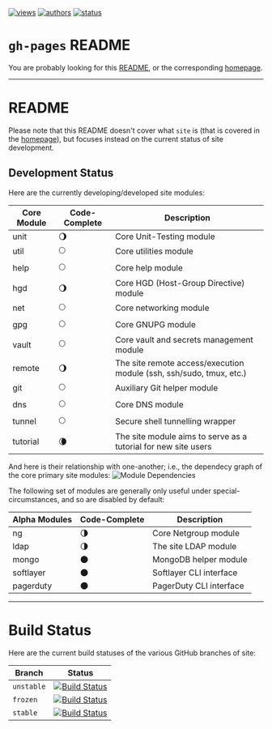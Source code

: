 [![views](https://sourcegraph.com/api/repos/github.com/nima/site/counters/views.png)](https://sourcegraph.com/github.com/nima/site)
[![authors](https://sourcegraph.com/api/repos/github.com/nima/site/badges/authors.png)](https://sourcegraph.com/github.com/nima/site)
[![status](https://sourcegraph.com/api/repos/github.com/nima/site/badges/status.png)](https://sourcegraph.com/github.com/nima/site)

# `gh-pages` README
You are probably looking for this [README](https://github.com/nima/site/blob/gh-pages/README.md), or the corresponding [homepage](http://nima.github.io/site/).

---
# README
Please note that this README doesn't cover what `site` is (that is covered in the [homepage](http://nima.github.io/site/)), but focuses instead on the current status of site development.

## Development Status
<!--
We use moons to illustrate code-complete status.

:new_moon:
:waxing_crescent_moon:
:first_quarter_moon:
:waxing_gibbous_moon:
:full_moon:
:waning_gibbous_moon:
:last_quarter_moon:
:waning_crescent_moon:
:new_moon:
-->

Here are the currently developing/developed site modules:

| Core Module   | Code-Complete           | Description                                                         |
| ------------- | ----------------------- | ------------------------------------------------------------------- |
| unit          | :waning_gibbous_moon:   | Core Unit-Testing module                                            |
| util          | :full_moon:             | Core utilities module                                               |
| help          | :full_moon:             | Core help module                                                    |
| hgd           | :waning_gibbous_moon:   | Core HGD (Host-Group Directive) module                              |
| net           | :full_moon:             | Core networking module                                              |
| gpg           | :full_moon:             | Core GNUPG module                                                   |
| vault         | :full_moon:             | Core vault and secrets management module                            |
| remote        | :waning_gibbous_moon:   | The site remote access/execution module (ssh, ssh/sudo, tmux, etc.) |
| git           | :full_moon:             | Auxiliary Git helper module                                         |
| dns           | :full_moon:             | Core DNS module                                                     |
| tunnel        | :full_moon:             | Secure shell tunnelling wrapper                                     |
| tutorial      | :waning_crescent_moon:  | The site module aims to serve as a tutorial for new site users      |

And here is their relationship with one-another; i.e., the dependecy graph of the core primary site modules:
![Module Dependencies](https://dl.dropboxusercontent.com/u/68796871/projects/Site/dependencies.png)

The following set of modules are generally only useful under special-circumstances, and so are disabled by default:

| Alpha Modules | Code-Complete           | Description                                                         |
| ------------- | ----------------------- | ------------------------------------------------------------------- |
| ng            | :last_quarter_moon:     | Core Netgroup module                                                |
| ldap          | :last_quarter_moon:     | The site LDAP module                                                |
| mongo         | :new_moon:              | MongoDB helper module                                               |
| softlayer     | :new_moon:              | Softlayer CLI interface                                             |
| pagerduty     | :new_moon:              | PagerDuty CLI interface                                             |

---

# Build Status
Here are the current build statuses of the various GitHub branches of site:

| Branch     | Status |
|------------|--------|
| `unstable` | [![Build Status](https://travis-ci.org/nima/site.png?branch=unstable)](https://travis-ci.org/nima/site/branches) |
| `frozen`   | [![Build Status](https://travis-ci.org/nima/site.png?branch=frozen)](https://travis-ci.org/nima/site/branches) |
| `stable`   | [![Build Status](https://travis-ci.org/nima/site.png?branch=stable)](https://travis-ci.org/nima/site/branches) |
